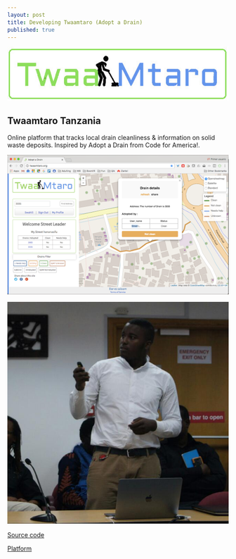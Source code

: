 ```yaml
---
layout: post
title: Developing Twaamtaro (Adopt a Drain)
published: true
---
```




![](https://raw.githubusercontent.com/samweli/jekyll-now/master/images/twaamtaro_logo.png)

## Twaamtaro Tanzania

Online platform that tracks local drain cleanliness & information on solid waste deposits.
Inspired by Adopt a Drain from Code for America!.

![Twaamtaro in action](https://raw.githubusercontent.com/samweli/jekyll-now/master/images/twaamtaro_in_action.png)

![Me presenting Twaamtaro to World Bank Tanzania Staffs](https://raw.githubusercontent.com/samweli/jekyll-now/master/images/twaamtaro_pres.jpg)

[Source code](https://github.com/Samweli/twaamtaro)

[Platform](https://twaamtaro.org)


